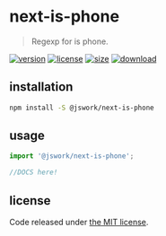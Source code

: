 # next-is-phone
> Regexp for is phone.

[![version][version-image]][version-url]
[![license][license-image]][license-url]
[![size][size-image]][size-url]
[![download][download-image]][download-url]

## installation
```bash
npm install -S @jswork/next-is-phone
```

## usage
```js
import '@jswork/next-is-phone';

//DOCS here!
```

## license
Code released under [the MIT license](https://github.com/afeiship/next-is-phone/blob/master/LICENSE.txt).

[version-image]: https://img.shields.io/npm/v/@jswork/next-is-phone
[version-url]: https://npmjs.org/package/@jswork/next-is-phone

[license-image]: https://img.shields.io/npm/l/@jswork/next-is-phone
[license-url]: https://github.com/afeiship/next-is-phone/blob/master/LICENSE.txt

[size-image]: https://img.shields.io/bundlephobia/minzip/@jswork/next-is-phone
[size-url]: https://github.com/afeiship/next-is-phone/blob/master/dist/next-is-phone.min.js

[download-image]: https://img.shields.io/npm/dm/@jswork/next-is-phone
[download-url]: https://www.npmjs.com/package/@jswork/next-is-phone
